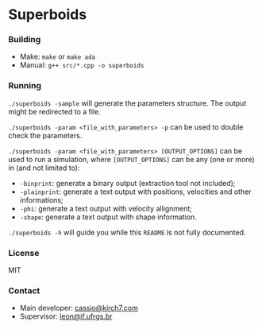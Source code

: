 # Superboids

### Building
- Make: `make` or `make ada`
- Manual: `g++ src/*.cpp -o superboids`

### Running
`./superboids -sample` will generate the parameters structure.
The output might be redirected to a file.

`./superboids -param <file_with_parameters> -p` can be used to double check the parameters.

`./superboids -param <file_with_parameters> [OUTPUT_OPTIONS]` can be used to run a simulation,
where `[OUTPUT_OPTIONS]` can be any (one or more) in (and not limited to):
- `-binprint`: generate a binary output (extraction tool not included);
- `-plainprint`: generate a text output with positions, velocities and other informations;
- `-phi`: generate a text output with velocity allignment;
- `-shape`: generate a text output with shape information.

`./superboids -h` will guide you while this `README` is not fully documented.

### License
MIT

### Contact
- Main developer: cassio@kirch7.com
- Supervisor: leon@if.ufrgs.br
